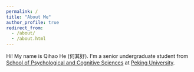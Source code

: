```yaml
---
permalink: /
title: "About Me"
author_profile: true
redirect_from: 
  - /about/
  - /about.html
---
```


Hi! My name is Qihao He (何其好). I'm a senior undergraduate student from [School of Psychological and Cognitive Sciences](https://www.psy.pku.edu.cn/index.htm) at [Peking University](https://www.pku.edu.cn). 
